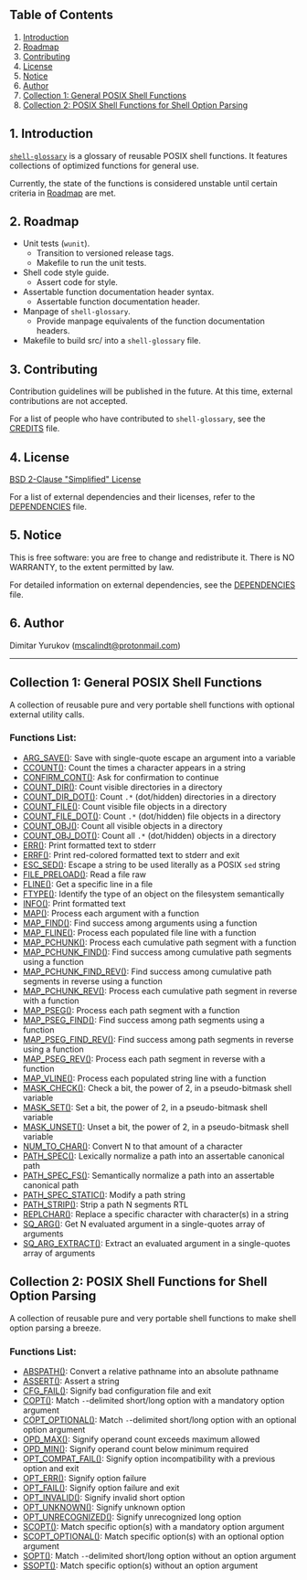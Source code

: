 ## Table of Contents

1. [Introduction](#1-introduction)
2. [Roadmap](#2-roadmap)
3. [Contributing](#3-contributing)
4. [License](#4-license)
5. [Notice](#5-notice)
6. [Author](#6-author)
7. [Collection 1: General POSIX Shell Functions](#collection-1-general-posix-shell-functions)
8. [Collection 2: POSIX Shell Functions for Shell Option Parsing](#collection-2-posix-shell-functions-for-shell-option-parsing)

## 1. Introduction

[`shell-glossary`](https://github.com/mscalindt/shell-glossary) is a glossary
of reusable POSIX shell functions. It features collections of optimized
functions for general use.

Currently, the state of the functions is considered unstable until certain
criteria in [Roadmap](#2-roadmap) are met.

## 2. Roadmap

* Unit tests (`wunit`).
  * Transition to versioned release tags.
  * Makefile to run the unit tests.
* Shell code style guide.
  * Assert code for style.
* Assertable function documentation header syntax.
  * Assertable function documentation header.
* Manpage of `shell-glossary`.
  * Provide manpage equivalents of the function documentation headers.
* Makefile to build src/ into a `shell-glossary` file.

## 3. Contributing

Contribution guidelines will be published in the future. At this time, external
contributions are not accepted.

For a list of people who have contributed to `shell-glossary`, see the
[CREDITS](CREDITS) file.

## 4. License

[BSD 2-Clause "Simplified" License](LICENSE)

For a list of external dependencies and their licenses, refer to the
[DEPENDENCIES](DEPENDENCIES) file.

## 5. Notice

This is free software: you are free to change and redistribute it. There is NO
WARRANTY, to the extent permitted by law.

For detailed information on external dependencies, see the
[DEPENDENCIES](DEPENDENCIES) file.

## 6. Author

Dimitar Yurukov (mscalindt@protonmail.com)

---

## Collection 1: General POSIX Shell Functions

A collection of reusable pure and very portable shell functions with optional
external utility calls.

### Functions List:

- [ARG_SAVE()](src/arg_save): Save with single-quote escape an argument into a variable
- [CCOUNT()](src/ccount): Count the times a character appears in a string
- [CONFIRM_CONT()](src/confirm_cont): Ask for confirmation to continue
- [COUNT_DIR()](src/count_dir): Count visible directories in a directory
- [COUNT_DIR_DOT()](src/count_dir_dot): Count `.*` (dot/hidden) directories in a directory
- [COUNT_FILE()](src/count_file): Count visible file objects in a directory
- [COUNT_FILE_DOT()](src/count_file_dot): Count `.*` (dot/hidden) file objects in a directory
- [COUNT_OBJ()](src/count_obj): Count all visible objects in a directory
- [COUNT_OBJ_DOT()](src/count_obj_dot): Count all `.*` (dot/hidden) objects in a directory
- [ERR()](src/err): Print formatted text to stderr
- [ERRF()](src/errF): Print red-colored formatted text to stderr and exit
- [ESC_SED()](src/esc_sed): Escape a string to be used literally as a POSIX `sed` string
- [FILE_PRELOAD()](src/file_preload): Read a file raw
- [FLINE()](src/fline): Get a specific line in a file
- [FTYPE()](src/ftype): Identify the type of an object on the filesystem semantically
- [INFO()](src/info): Print formatted text
- [MAP()](src/map): Process each argument with a function
- [MAP_FIND()](src/map_find): Find success among arguments using a function
- [MAP_FLINE()](src/map_fline): Process each populated file line with a function
- [MAP_PCHUNK()](src/map_pchunk): Process each cumulative path segment with a function
- [MAP_PCHUNK_FIND()](src/map_pchunk_find): Find success among cumulative path segments using a function
- [MAP_PCHUNK_FIND_REV()](src/map_pchunk_find_rev): Find success among cumulative path segments in reverse using a function
- [MAP_PCHUNK_REV()](src/map_pchunk_rev): Process each cumulative path segment in reverse with a function
- [MAP_PSEG()](src/map_pseg): Process each path segment with a function
- [MAP_PSEG_FIND()](src/map_pseg_find): Find success among path segments using a function
- [MAP_PSEG_FIND_REV()](src/map_pseg_find_rev): Find success among path segments in reverse using a function
- [MAP_PSEG_REV()](src/map_pseg_rev): Process each path segment in reverse with a function
- [MAP_VLINE()](src/map_vline): Process each populated string line with a function
- [MASK_CHECK()](src/mask_check): Check a bit, the power of 2, in a pseudo-bitmask shell variable
- [MASK_SET()](src/mask_set): Set a bit, the power of 2, in a pseudo-bitmask shell variable
- [MASK_UNSET()](src/mask_unset): Unset a bit, the power of 2, in a pseudo-bitmask shell variable
- [NUM_TO_CHAR()](src/num_to_char): Convert N to that amount of a character
- [PATH_SPEC()](src/path_spec): Lexically normalize a path into an assertable canonical path
- [PATH_SPEC_FS()](src/path_spec_fs): Semantically normalize a path into an assertable canonical path
- [PATH_SPEC_STATIC()](src/path_spec_static): Modify a path string
- [PATH_STRIP()](src/path_strip): Strip a path N segments RTL
- [REPLCHAR()](src/replchar): Replace a specific character with character(s) in a string
- [SQ_ARG()](src/sq_arg): Get N evaluated argument in a single-quotes array of arguments
- [SQ_ARG_EXTRACT()](src/sq_arg_extract): Extract an evaluated argument in a single-quotes array of arguments

## Collection 2: POSIX Shell Functions for Shell Option Parsing

A collection of reusable pure and very portable shell functions to make shell
option parsing a breeze.

### Functions List:

- [ABSPATH()](src/abspath): Convert a relative pathname into an absolute pathname
- [ASSERT()](src/assert): Assert a string
- [CFG_FAIL()](src/cfg_fail): Signify bad configuration file and exit
- [COPT()](src/copt): Match `-`-delimited short/long option with a mandatory option argument
- [COPT_OPTIONAL()](src/copt_optional): Match `-`-delimited short/long option with an optional option argument
- [OPD_MAX()](src/opd_max): Signify operand count exceeds maximum allowed
- [OPD_MIN()](src/opd_min): Signify operand count below minimum required
- [OPT_COMPAT_FAIL()](src/opt_compat_fail): Signify option incompatibility with a previous option and exit
- [OPT_ERR()](src/opt_err): Signify option failure
- [OPT_FAIL()](src/opt_fail): Signify option failure and exit
- [OPT_INVALID()](src/opt_invalid): Signify invalid short option
- [OPT_UNKNOWN()](src/opt_unknown): Signify unknown option
- [OPT_UNRECOGNIZED()](src/opt_unrecognized): Signify unrecognized long option
- [SCOPT()](src/scopt): Match specific option(s) with a mandatory option argument
- [SCOPT_OPTIONAL()](src/scopt_optional): Match specific option(s) with an optional option argument
- [SOPT()](src/sopt): Match `-`-delimited short/long option without an option argument
- [SSOPT()](src/ssopt): Match specific option(s) without an option argument
